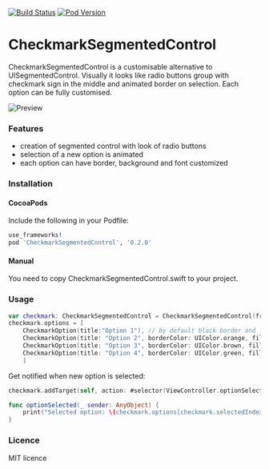 [![Build Status](https://travis-ci.org/gregttn/CheckmarkSegmentedControl.svg?branch=master)](https://travis-ci.org/gregttn/CheckmarkSegmentedControl)
[![Pod Version](https://img.shields.io/cocoapods/v/CheckmarkSegmentedControl.svg?style=flat)](https://cocoapods.org/pods/CheckmarkSegmentedControl)

# CheckmarkSegmentedControl

CheckmarkSegmentedControl is a customisable alternative to UISegmentedControl.
Visually it looks like radio buttons group with checkmark sign in the middle and animated border on selection. Each option can be fully customised.

![Preview](https://raw.githubusercontent.com/gregttn/CheckmarkSegmentedControl/master/preview.gif)

### Features
* creation of segmented control with look of radio buttons
* selection of a new option is animated
* each option can have border, background and font customized

### Installation

#### CocoaPods
Include the following in your Podfile:

```ruby
use_frameworks!
pod 'CheckmarkSegmentedControl', '0.2.0'
```

#### Manual
You need to copy CheckmarkSegmentedControl.swift to your project.

### Usage

```swift
var checkmark: CheckmarkSegmentedControl = CheckmarkSegmentedControl(frame: frame)
checkmark.options = [
    CheckmarkOption(title:"Option 1"), // by default black border and light gray colour as background
    CheckmarkOption(title: "Option 2", borderColor: UIColor.orange, fillColor: UIColor.brown),
    CheckmarkOption(title: "Option 3", borderColor: UIColor.brown, fillColor: UIColor.orange),
    CheckmarkOption(title: "Option 4", borderColor: UIColor.green, fillColor: UIColor.blue)
    ]

```

Get notified when new option is selected:

```swift
checkmark.addTarget(self, action: #selector(ViewController.optionSelected(_:)), for: UIControlEvents.valueChanged)

func optionSelected(_ sender: AnyObject) {
    print("Selected option: \(checkmark.options[checkmark.selectedIndex])")
}

```

### Licence

MIT licence
